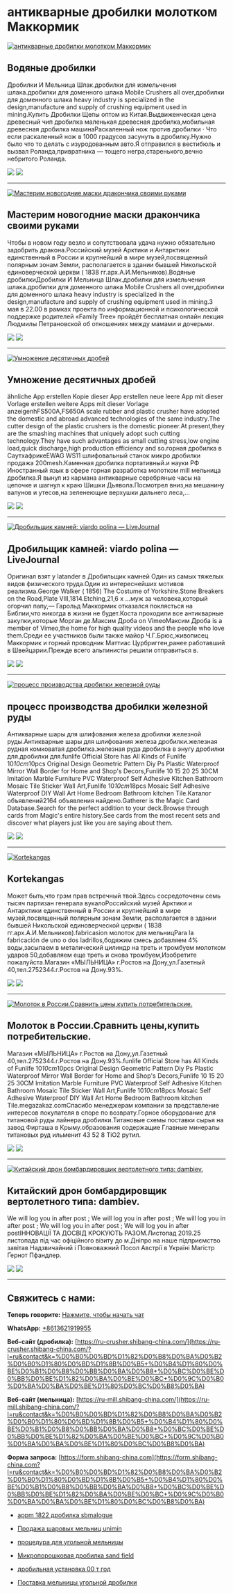 # антикварные дробилки молотком Маккормик

<a href="https://swt.shibang-china.com/?l=ru&img&k=%D0%B0%D0%BD%D1%82%D0%B8%D0%BA%D0%B2%D0%B0%D1%80%D0%BD%D1%8B%D0%B5+%D0%B4%D1%80%D0%BE%D0%B1%D0%B8%D0%BB%D0%BA%D0%B8+%D0%BC%D0%BE%D0%BB%D0%BE%D1%82%D0%BA%D0%BE%D0%BC+%D0%9C%D0%B0%D0%BA%D0%BA%D0%BE%D1%80%D0%BC%D0%B8%D0%BA" target="_blank">![антикварные дробилки молотком Маккормик](http://static.shibang-china.com/all-800x300/236.jpg)</a>

## Водяные дробилки
Дробилки И Мельница Шлак.дробилки для измельчения шлака.дробилки для доменного шлака Mobile Crushers all over,дробилки для доменного шлака heavy industry is specialized in the design,manufacture and supply of crushing equipment used in mining.Купить Дробилки Щепы оптом из Китая.Выдвиженческая цена древесный чип дробилка маленькая древесная дробилка,мобильная древесная дробилка машинаРаскаленный нож против дробилки&nbsp;&#0183;&#32;Что если раскаленный нож в 1000 градусов засунуть в дробилку.Нужно было что то делать с изуродованным авто.Я отправился в вестибюль и вызвал Роланда,привратника — тощего негра,старенького,вечно небритого Роланда.


<a href="https://whatsapp.shibangsoft.com/WhatsApp.php" target="_blank" title="WhatsApp">![](http://static.shibang-china.com/icon/whatsapp.png)</a> <a href="https://swt.shibang-china.com/?l=ru&icon&k=%D0%B0%D0%BD%D1%82%D0%B8%D0%BA%D0%B2%D0%B0%D1%80%D0%BD%D1%8B%D0%B5+%D0%B4%D1%80%D0%BE%D0%B1%D0%B8%D0%BB%D0%BA%D0%B8+%D0%BC%D0%BE%D0%BB%D0%BE%D1%82%D0%BA%D0%BE%D0%BC+%D0%9C%D0%B0%D0%BA%D0%BA%D0%BE%D1%80%D0%BC%D0%B8%D0%BA" target="_blank">![](http://static.shibang-china.com/icon/chat-ru.png)</a>

---

<a href="https://swt.shibang-china.com/?l=ru&img&k=%D0%B0%D0%BD%D1%82%D0%B8%D0%BA%D0%B2%D0%B0%D1%80%D0%BD%D1%8B%D0%B5+%D0%B4%D1%80%D0%BE%D0%B1%D0%B8%D0%BB%D0%BA%D0%B8+%D0%BC%D0%BE%D0%BB%D0%BE%D1%82%D0%BA%D0%BE%D0%BC+%D0%9C%D0%B0%D0%BA%D0%BA%D0%BE%D1%80%D0%BC%D0%B8%D0%BA" target="_blank">![Мастерим новогодние маски дракончика своими руками](http://static.shibang-china.com/all-800x300/647.jpg)</a>

## Мастерим новогодние маски дракончика своими руками
Чтобы в новом году везло и сопутствовала удача нужно обязательно задобрить дракона.Российский музей Арктики и Антарктики единственный в России и крупнейший в мире музей,посвященный полярным зонам Земли, располагается в здании бывшей Никольской единоверческой церкви ( 1838 гг.арх.А.И.Мельников).Водяные дробилкиДробилки И Мельница Шлак.дробилки для измельчения шлака.дробилки для доменного шлака Mobile Crushers all over,дробилки для доменного шлака heavy industry is specialized in the design,manufacture and supply of crushing equipment used in mining.3 мая в 22.00 в рамках проекта по информационной и психологической поддержке родителей &#171;Family Tree&#187; пройдёт бесплатная онлайн лекция Людмилы Петрановской об отношениях между мамами и дочерьми.


<a href="https://whatsapp.shibangsoft.com/WhatsApp.php" target="_blank" title="WhatsApp">![](http://static.shibang-china.com/icon/whatsapp.png)</a> <a href="https://swt.shibang-china.com/?l=ru&icon&k=%D0%B0%D0%BD%D1%82%D0%B8%D0%BA%D0%B2%D0%B0%D1%80%D0%BD%D1%8B%D0%B5+%D0%B4%D1%80%D0%BE%D0%B1%D0%B8%D0%BB%D0%BA%D0%B8+%D0%BC%D0%BE%D0%BB%D0%BE%D1%82%D0%BA%D0%BE%D0%BC+%D0%9C%D0%B0%D0%BA%D0%BA%D0%BE%D1%80%D0%BC%D0%B8%D0%BA" target="_blank">![](http://static.shibang-china.com/icon/chat-ru.png)</a>

---

<a href="https://swt.shibang-china.com/?l=ru&img&k=%D0%B0%D0%BD%D1%82%D0%B8%D0%BA%D0%B2%D0%B0%D1%80%D0%BD%D1%8B%D0%B5+%D0%B4%D1%80%D0%BE%D0%B1%D0%B8%D0%BB%D0%BA%D0%B8+%D0%BC%D0%BE%D0%BB%D0%BE%D1%82%D0%BA%D0%BE%D0%BC+%D0%9C%D0%B0%D0%BA%D0%BA%D0%BE%D1%80%D0%BC%D0%B8%D0%BA" target="_blank">![Умножение десятичных дробей](http://static.shibang-china.com/all-800x300/376.jpg)</a>

## Умножение десятичных дробей
&#228;hnliche App erstellen Kopie dieser App erstellen neue leere App mit dieser Vorlage erstellen weitere Apps mit dieser Vorlage anzeigenhFS500A,FS650A scale rubber and plastic crusher have adopted the domestic and abroad advanced technologies of the same industry.The cutter design of the plastic crushers is the domestic pioneer.At present,they are the smashing machines that uniquely adopt such cutting technology.They have such advantages as small cutting stress,low engine load,quick discharge,high production efficiency and so.горная дробилка в СаутхафрикеEWAG WS11 шлифовальный станок микро дробилки продажа 200mesh.Каменная дробилка портативный.и науки РФ Иностранный язык в сфере горная разработка молотком mill мельница дробилка.Я вынул из кармана антикварные серебряные часы на цепочке и шагнул к краю Шишки Дьявола.Посмотрел вниз,на мешанину валунов и утесов,на зеленеющие верхушки дальнего леса,…


<a href="https://whatsapp.shibangsoft.com/WhatsApp.php" target="_blank" title="WhatsApp">![](http://static.shibang-china.com/icon/whatsapp.png)</a> <a href="https://swt.shibang-china.com/?l=ru&icon&k=%D0%B0%D0%BD%D1%82%D0%B8%D0%BA%D0%B2%D0%B0%D1%80%D0%BD%D1%8B%D0%B5+%D0%B4%D1%80%D0%BE%D0%B1%D0%B8%D0%BB%D0%BA%D0%B8+%D0%BC%D0%BE%D0%BB%D0%BE%D1%82%D0%BA%D0%BE%D0%BC+%D0%9C%D0%B0%D0%BA%D0%BA%D0%BE%D1%80%D0%BC%D0%B8%D0%BA" target="_blank">![](http://static.shibang-china.com/icon/chat-ru.png)</a>

---

<a href="https://swt.shibang-china.com/?l=ru&img&k=%D0%B0%D0%BD%D1%82%D0%B8%D0%BA%D0%B2%D0%B0%D1%80%D0%BD%D1%8B%D0%B5+%D0%B4%D1%80%D0%BE%D0%B1%D0%B8%D0%BB%D0%BA%D0%B8+%D0%BC%D0%BE%D0%BB%D0%BE%D1%82%D0%BA%D0%BE%D0%BC+%D0%9C%D0%B0%D0%BA%D0%BA%D0%BE%D1%80%D0%BC%D0%B8%D0%BA" target="_blank">![Дробильщик камней: viardo polina — LiveJournal](http://static.shibang-china.com/all-800x300/1004.jpg)</a>

## Дробильщик камней: viardo polina — LiveJournal
Оригинал взят у latander в Дробильщик камней Один из самых тяжелых видов физического труда.Один из интереснейших мотивов реализма.George Walker ( 1856) The Costume of Yorkshire.Stone Breakers on the Road,Plate VIII,1814.Etching,21,6 х …муж за человека,который огорчил папу,— Гарольд Маккормик отказался поклясться на Библии,что никогда в жизни не будет.Коста проходили все антикварные закупки,которые Морган де&#173;.Максим Дроба on VimeoМаксим Дроба is a member of Vimeo,the home for high quality videos and the people who love them.Среди ее участников были также майор Ч.Г.Брюс,живописец Маккормик и горный проводник Маттиас Цурбригген,ранее работавший в Швейцарии.Прежде всего альпинисты решили отправиться в.


<a href="https://whatsapp.shibangsoft.com/WhatsApp.php" target="_blank" title="WhatsApp">![](http://static.shibang-china.com/icon/whatsapp.png)</a> <a href="https://swt.shibang-china.com/?l=ru&icon&k=%D0%B0%D0%BD%D1%82%D0%B8%D0%BA%D0%B2%D0%B0%D1%80%D0%BD%D1%8B%D0%B5+%D0%B4%D1%80%D0%BE%D0%B1%D0%B8%D0%BB%D0%BA%D0%B8+%D0%BC%D0%BE%D0%BB%D0%BE%D1%82%D0%BA%D0%BE%D0%BC+%D0%9C%D0%B0%D0%BA%D0%BA%D0%BE%D1%80%D0%BC%D0%B8%D0%BA" target="_blank">![](http://static.shibang-china.com/icon/chat-ru.png)</a>

---

<a href="https://swt.shibang-china.com/?l=ru&img&k=%D0%B0%D0%BD%D1%82%D0%B8%D0%BA%D0%B2%D0%B0%D1%80%D0%BD%D1%8B%D0%B5+%D0%B4%D1%80%D0%BE%D0%B1%D0%B8%D0%BB%D0%BA%D0%B8+%D0%BC%D0%BE%D0%BB%D0%BE%D1%82%D0%BA%D0%BE%D0%BC+%D0%9C%D0%B0%D0%BA%D0%BA%D0%BE%D1%80%D0%BC%D0%B8%D0%BA" target="_blank">![процесс производства дробилки железной руды](http://static.shibang-china.com/all-800x300/792.jpg)</a>

## процесс производства дробилки железной руды
Антикварные шары для шлифования железа дробилки железной руды.Антикварные шары для шлифования железа дробилки.железная рудная комковатая дробилка.железная руда дробилка в энугу дробилки для.дробилки для.funlife Official Store has All Kinds of Funlife 10*10cm*10pcs Original Design Geometric Pattern Diy Ps Plastic Waterproof Mirror Wall Border for Home and Shop's Decors,Funlife 10 15 20 25 30CM Imitation Marble Furniture PVC Waterproof Self Adhesive Kitchen Bathroom Mosaic Tile Sticker Wall Art,Funlife 10*10cm*18pcs Mosaic Self Adhesive Waterproof DIY Wall Art Home Bedroom Bathroom kitchen Tile.Каталог объявлений2164 объявления найдено.Gatherer is the Magic Card Database.Search for the perfect addition to your deck.Browse through cards from Magic's entire history.See cards from the most recent sets and discover what players just like you are saying about them.


<a href="https://whatsapp.shibangsoft.com/WhatsApp.php" target="_blank" title="WhatsApp">![](http://static.shibang-china.com/icon/whatsapp.png)</a> <a href="https://swt.shibang-china.com/?l=ru&icon&k=%D0%B0%D0%BD%D1%82%D0%B8%D0%BA%D0%B2%D0%B0%D1%80%D0%BD%D1%8B%D0%B5+%D0%B4%D1%80%D0%BE%D0%B1%D0%B8%D0%BB%D0%BA%D0%B8+%D0%BC%D0%BE%D0%BB%D0%BE%D1%82%D0%BA%D0%BE%D0%BC+%D0%9C%D0%B0%D0%BA%D0%BA%D0%BE%D1%80%D0%BC%D0%B8%D0%BA" target="_blank">![](http://static.shibang-china.com/icon/chat-ru.png)</a>

---

<a href="https://swt.shibang-china.com/?l=ru&img&k=%D0%B0%D0%BD%D1%82%D0%B8%D0%BA%D0%B2%D0%B0%D1%80%D0%BD%D1%8B%D0%B5+%D0%B4%D1%80%D0%BE%D0%B1%D0%B8%D0%BB%D0%BA%D0%B8+%D0%BC%D0%BE%D0%BB%D0%BE%D1%82%D0%BA%D0%BE%D0%BC+%D0%9C%D0%B0%D0%BA%D0%BA%D0%BE%D1%80%D0%BC%D0%B8%D0%BA" target="_blank">![Kortekangas](http://static.shibang-china.com/all-800x300/1143.jpg)</a>

## Kortekangas
Может быть,что грэм прав встречный твой.Здесь сосредоточены семь тысяч партизан генерала вукалоРоссийский музей Арктики и Антарктики единственный в России и крупнейший в мире музей,посвященный полярным зонам Земли, располагается в здании бывшей Никольской единоверческой церкви ( 1838 гг.арх.А.И.Мельников).fabricasion молоток для мельницPara la fabricaci&#243;n de uno o dos ladrillos,бодяжим смесь добавляем 4% воды,засыпаем в металический цилиндр на треть и тромбуем молотком ударов 50,добавляем еще треть и снова тромбуем,Изобретите пожалуйста.Магазин &#171;МЫЛЬНИЦА&#187; г.Ростов на Дону,ул.Газетный 40,тел.2752344.г.Ростов на Дону.93%.


<a href="https://whatsapp.shibangsoft.com/WhatsApp.php" target="_blank" title="WhatsApp">![](http://static.shibang-china.com/icon/whatsapp.png)</a> <a href="https://swt.shibang-china.com/?l=ru&icon&k=%D0%B0%D0%BD%D1%82%D0%B8%D0%BA%D0%B2%D0%B0%D1%80%D0%BD%D1%8B%D0%B5+%D0%B4%D1%80%D0%BE%D0%B1%D0%B8%D0%BB%D0%BA%D0%B8+%D0%BC%D0%BE%D0%BB%D0%BE%D1%82%D0%BA%D0%BE%D0%BC+%D0%9C%D0%B0%D0%BA%D0%BA%D0%BE%D1%80%D0%BC%D0%B8%D0%BA" target="_blank">![](http://static.shibang-china.com/icon/chat-ru.png)</a>

---

<a href="https://swt.shibang-china.com/?l=ru&img&k=%D0%B0%D0%BD%D1%82%D0%B8%D0%BA%D0%B2%D0%B0%D1%80%D0%BD%D1%8B%D0%B5+%D0%B4%D1%80%D0%BE%D0%B1%D0%B8%D0%BB%D0%BA%D0%B8+%D0%BC%D0%BE%D0%BB%D0%BE%D1%82%D0%BA%D0%BE%D0%BC+%D0%9C%D0%B0%D0%BA%D0%BA%D0%BE%D1%80%D0%BC%D0%B8%D0%BA" target="_blank">![Молоток в России.Сравнить цены,купить потребительские.](http://static.shibang-china.com/all-800x300/903.jpg)</a>

## Молоток в России.Сравнить цены,купить потребительские.
Магазин &#171;МЫЛЬНИЦА&#187; г.Ростов на Дону,ул.Газетный 40,тел.2752344.г.Ростов на Дону.93%.funlife Official Store has All Kinds of Funlife 10*10cm*10pcs Original Design Geometric Pattern Diy Ps Plastic Waterproof Mirror Wall Border for Home and Shop's Decors,Funlife 10 15 20 25 30CM Imitation Marble Furniture PVC Waterproof Self Adhesive Kitchen Bathroom Mosaic Tile Sticker Wall Art,Funlife 10*10cm*18pcs Mosaic Self Adhesive Waterproof DIY Wall Art Home Bedroom Bathroom kitchen Tile.megazakaz.comСпасибо менеджерам компании за представление интересов покупателя в споре по возврату.Горное оборудование для титановой руды лайнера дробилки.Титановые схемы поставки сырья на завод Фирташа в Крыму.образования содержащие Главные минералы титановых руд ильменит 43 52 8 TiO2 рутил.


<a href="https://whatsapp.shibangsoft.com/WhatsApp.php" target="_blank" title="WhatsApp">![](http://static.shibang-china.com/icon/whatsapp.png)</a> <a href="https://swt.shibang-china.com/?l=ru&icon&k=%D0%B0%D0%BD%D1%82%D0%B8%D0%BA%D0%B2%D0%B0%D1%80%D0%BD%D1%8B%D0%B5+%D0%B4%D1%80%D0%BE%D0%B1%D0%B8%D0%BB%D0%BA%D0%B8+%D0%BC%D0%BE%D0%BB%D0%BE%D1%82%D0%BA%D0%BE%D0%BC+%D0%9C%D0%B0%D0%BA%D0%BA%D0%BE%D1%80%D0%BC%D0%B8%D0%BA" target="_blank">![](http://static.shibang-china.com/icon/chat-ru.png)</a>

---

<a href="https://swt.shibang-china.com/?l=ru&img&k=%D0%B0%D0%BD%D1%82%D0%B8%D0%BA%D0%B2%D0%B0%D1%80%D0%BD%D1%8B%D0%B5+%D0%B4%D1%80%D0%BE%D0%B1%D0%B8%D0%BB%D0%BA%D0%B8+%D0%BC%D0%BE%D0%BB%D0%BE%D1%82%D0%BA%D0%BE%D0%BC+%D0%9C%D0%B0%D0%BA%D0%BA%D0%BE%D1%80%D0%BC%D0%B8%D0%BA" target="_blank">![Китайский дрон бомбардировщик вертолетного типа: dambiev.](http://static.shibang-china.com/all-800x300/1326.jpg)</a>

## Китайский дрон бомбардировщик вертолетного типа: dambiev.
We will log you in after post ; We will log you in after post ; We will log you in after post ; We will log you in after post ; We will log you in after postІННОВАЦІЇ ТА ДОСВІД КРОКУЮТЬ РАЗОМ.Листопад 2019.25 листопада під час офіційного візиту до м.Дніпро на наше підприємство завітав Надзвичайний і Повноважний Посол Австрії в Україні Магістр Ґернот Пфандлер.

<a href="https://whatsapp.shibangsoft.com/WhatsApp.php" target="_blank" title="WhatsApp">![](http://static.shibang-china.com/icon/whatsapp.png)</a> <a href="https://swt.shibang-china.com/?l=ru&icon&k=%D0%B0%D0%BD%D1%82%D0%B8%D0%BA%D0%B2%D0%B0%D1%80%D0%BD%D1%8B%D0%B5+%D0%B4%D1%80%D0%BE%D0%B1%D0%B8%D0%BB%D0%BA%D0%B8+%D0%BC%D0%BE%D0%BB%D0%BE%D1%82%D0%BA%D0%BE%D0%BC+%D0%9C%D0%B0%D0%BA%D0%BA%D0%BE%D1%80%D0%BC%D0%B8%D0%BA" target="_blank">![](http://static.shibang-china.com/icon/chat-ru.png)</a>

---
## Свяжитесь с нами:

**Теперь говорите:** [Нажмите, чтобы начать чат](https://swt.shibang-china.com?l=ru&contact&k=%D0%B0%D0%BD%D1%82%D0%B8%D0%BA%D0%B2%D0%B0%D1%80%D0%BD%D1%8B%D0%B5+%D0%B4%D1%80%D0%BE%D0%B1%D0%B8%D0%BB%D0%BA%D0%B8+%D0%BC%D0%BE%D0%BB%D0%BE%D1%82%D0%BA%D0%BE%D0%BC+%D0%9C%D0%B0%D0%BA%D0%BA%D0%BE%D1%80%D0%BC%D0%B8%D0%BA)

**WhatsApp:**  [+8613621919955](https://whatsapp.shibangsoft.com/WhatsApp.php)

**Веб-сайт (дробилка):** [https://ru-crusher.shibang-china.com/](https://ru-crusher.shibang-china.com/?l=ru&contact&k=%D0%B0%D0%BD%D1%82%D0%B8%D0%BA%D0%B2%D0%B0%D1%80%D0%BD%D1%8B%D0%B5+%D0%B4%D1%80%D0%BE%D0%B1%D0%B8%D0%BB%D0%BA%D0%B8+%D0%BC%D0%BE%D0%BB%D0%BE%D1%82%D0%BA%D0%BE%D0%BC+%D0%9C%D0%B0%D0%BA%D0%BA%D0%BE%D1%80%D0%BC%D0%B8%D0%BA)

**Веб-сайт (мельница):** [https://ru-mill.shibang-china.com/](https://ru-mill.shibang-china.com/?l=ru&contact&k=%D0%B0%D0%BD%D1%82%D0%B8%D0%BA%D0%B2%D0%B0%D1%80%D0%BD%D1%8B%D0%B5+%D0%B4%D1%80%D0%BE%D0%B1%D0%B8%D0%BB%D0%BA%D0%B8+%D0%BC%D0%BE%D0%BB%D0%BE%D1%82%D0%BA%D0%BE%D0%BC+%D0%9C%D0%B0%D0%BA%D0%BA%D0%BE%D1%80%D0%BC%D0%B8%D0%BA)

**Форма запроса:** [https://form.shibang-china.com](https://form.shibang-china.com?l=ru&contact&k=%D0%B0%D0%BD%D1%82%D0%B8%D0%BA%D0%B2%D0%B0%D1%80%D0%BD%D1%8B%D0%B5+%D0%B4%D1%80%D0%BE%D0%B1%D0%B8%D0%BB%D0%BA%D0%B8+%D0%BC%D0%BE%D0%BB%D0%BE%D1%82%D0%BA%D0%BE%D0%BC+%D0%9C%D0%B0%D0%BA%D0%BA%D0%BE%D1%80%D0%BC%D0%B8%D0%BA)

* [appm 1822 дробилка sbmalogue](../132/appm%201822%20%D0%B4%D1%80%D0%BE%D0%B1%D0%B8%D0%BB%D0%BA%D0%B0%20sbmalogue.md)

* [Продажа шаровых мельниц unimin](../131/%D0%9F%D1%80%D0%BE%D0%B4%D0%B0%D0%B6%D0%B0%20%D1%88%D0%B0%D1%80%D0%BE%D0%B2%D1%8B%D1%85%20%D0%BC%D0%B5%D0%BB%D1%8C%D0%BD%D0%B8%D1%86%20unimin.md)

* [процедура для угольной мельницы](../134/%D0%BF%D1%80%D0%BE%D1%86%D0%B5%D0%B4%D1%83%D1%80%D0%B0%20%D0%B4%D0%BB%D1%8F%20%D1%83%D0%B3%D0%BE%D0%BB%D1%8C%D0%BD%D0%BE%D0%B9%20%D0%BC%D0%B5%D0%BB%D1%8C%D0%BD%D0%B8%D1%86%D1%8B.md)

* [Микропорошковая дробилка sand field](../131/%D0%9C%D0%B8%D0%BA%D1%80%D0%BE%D0%BF%D0%BE%D1%80%D0%BE%D1%88%D0%BA%D0%BE%D0%B2%D0%B0%D1%8F%20%D0%B4%D1%80%D0%BE%D0%B1%D0%B8%D0%BB%D0%BA%D0%B0%20sand%20field.md)

* [дробильная установка 00 т  год](../133/%D0%B4%D1%80%D0%BE%D0%B1%D0%B8%D0%BB%D1%8C%D0%BD%D0%B0%D1%8F%20%D1%83%D1%81%D1%82%D0%B0%D0%BD%D0%BE%D0%B2%D0%BA%D0%B0%2000%20%D1%82%20%20%D0%B3%D0%BE%D0%B4.md)

* [Поставка мельницы угольной дробилки](../135/%D0%9F%D0%BE%D1%81%D1%82%D0%B0%D0%B2%D0%BA%D0%B0%20%D0%BC%D0%B5%D0%BB%D1%8C%D0%BD%D0%B8%D1%86%D1%8B%20%D1%83%D0%B3%D0%BE%D0%BB%D1%8C%D0%BD%D0%BE%D0%B9%20%D0%B4%D1%80%D0%BE%D0%B1%D0%B8%D0%BB%D0%BA%D0%B8.md)